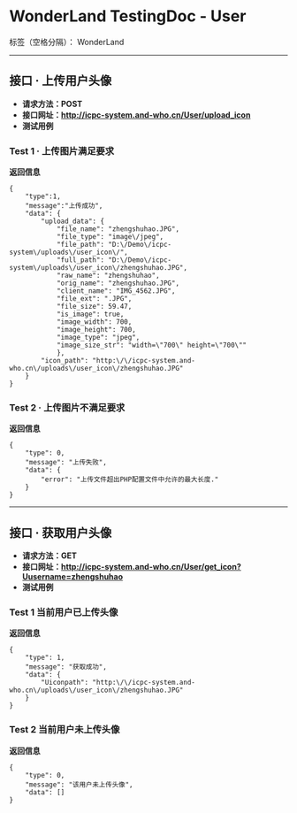# WonderLand TestingDoc - User

标签（空格分隔）： WonderLand

---

## **接口 · 上传用户头像**

- **请求方法：POST**
- **接口网址：http://icpc-system.and-who.cn/User/upload_icon**
- **测试用例**

### **Test 1** · 上传图片满足要求
**返回信息**
```
{
	"type":1,
	"message":"上传成功",
	"data": {
		"upload_data": {
			"file_name": "zhengshuhao.JPG",
			"file_type": "image\/jpeg",
			"file_path": "D:\/Demo\/icpc-system\/uploads\/user_icon\/",
			"full_path": "D:\/Demo\/icpc-system\/uploads\/user_icon\/zhengshuhao.JPG",
			"raw_name": "zhengshuhao",
			"orig_name": "zhengshuhao.JPG",
			"client_name": "IMG_4562.JPG",
			"file_ext": ".JPG",
			"file_size": 59.47,
			"is_image": true,
			"image_width": 700,
			"image_height": 700,
			"image_type": "jpeg",
			"image_size_str": "width=\"700\" height=\"700\""
			},
		"icon_path": "http:\/\/icpc-system.and-who.cn\/uploads\/user_icon\/zhengshuhao.JPG"
	}
}
```

### **Test 2** · 上传图片不满足要求
**返回信息**
```
{
	"type": 0,
	"message": "上传失败",
	"data": {
		"error": "上传文件超出PHP配置文件中允许的最大长度."
	}
}
```

---

## **接口 · 获取用户头像**

- **请求方法：GET**
- **接口网址：http://icpc-system.and-who.cn/User/get_icon?Uusername=zhengshuhao**
- **测试用例**

### **Test 1** 当前用户已上传头像
**返回信息**
```
{
	"type": 1,
	"message": "获取成功",
	"data": {
		"Uiconpath": "http:\/\/icpc-system.and-who.cn\/uploads\/user_icon\/zhengshuhao.JPG"
	}
}
```

### **Test 2** 当前用户未上传头像
**返回信息**
```
{
	"type": 0,
	"message": "该用户未上传头像",
	"data": []
}
```